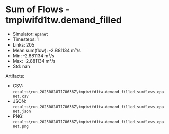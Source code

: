 # Sum of Flows - tmpiwifd1tw.demand_filled

- Simulator: `epanet`
- Timesteps: 1
- Links: 205
- Mean sum(flow): -2.881134 m³/s
- Min: -2.881134 m³/s
- Max: -2.881134 m³/s
- Std: nan

Artifacts:
- CSV: `results\run_20250828T170636Z\tmpiwifd1tw.demand_filled_sumflows_epanet.csv`
- JSON: `results\run_20250828T170636Z\tmpiwifd1tw.demand_filled_sumflows_epanet.json`
- PNG: `results\run_20250828T170636Z\tmpiwifd1tw.demand_filled_sumflows_epanet.png`